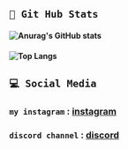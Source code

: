 ## ```💩 Git Hub Stats```
<!-- dark, radical, merko, gruvbox, tokyonight, onedark, cobalt, synthwave, highcontrast, dracula -->
<!-- title_color - Card's title color (hex color)
text_color - Body text color (hex color)
icon_color - Icons color if available (hex color)
border_color - Card's border color (hex color). (Does not apply when hide_border is enabled)
bg_color - Card's background color (hex color) or a gradient in the form of angle,start,end
hide_border - Hides the card's border (boolean)
theme - name of the theme, choose from all available themes
cache_seconds - set the cache header manually (min: 1800, max: 86400)
locale - set the language in the card (e.g. cn, de, es, etc.)
border_radius - Corner rounding on the card_
-->

#### ![Anurag's GitHub stats](https://github-readme-stats.vercel.app/api?username=Mani-Amjadi&show_icons=true&theme=onedark)
#### ![Top Langs](https://github-readme-stats.vercel.app/api/top-langs/?username=Mani-Amjadi&theme=onedark)
## ```💻 Social Media```

### `my instagram` : [instagram](https://www.instagram.com/mani_amjadi)

### `discord channel` : [discord](https://discord.com)






                                               
                                               
                                               
